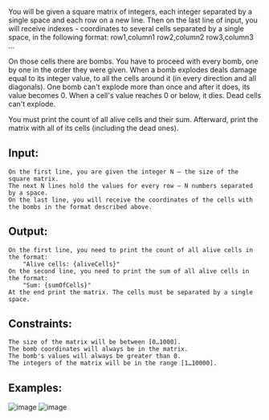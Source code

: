 You will be given a square matrix of integers, each integer separated by a single space and each row on a new line. Then on the last line of input, you will receive indexes - coordinates to several cells separated by a single space, in the following format: row1,column1 row2,column2 row3,column3 … 

On those cells there are bombs. You have to proceed with every bomb, one by one in the order they were given. When a bomb explodes deals damage equal to its integer value, to all the cells around it (in every direction and all diagonals). One bomb can't explode more than once and after it does, its value becomes 0. When a cell's value reaches 0 or below, it dies. Dead cells can't explode.

You must print the count of all alive cells and their sum. Afterward, print the matrix with all of its cells (including the dead ones). 

## Input:

	On the first line, you are given the integer N – the size of the square matrix.
	The next N lines hold the values for every row – N numbers separated by a space.
	On the last line, you will receive the coordinates of the cells with the bombs in the format described above.

## Output:

	On the first line, you need to print the count of all alive cells in the format: 
		"Alive cells: {aliveCells}"
	On the second line, you need to print the sum of all alive cells in the format: 
		"Sum: {sumOfCells}"
	At the end print the matrix. The cells must be separated by a single space.

## Constraints:

	The size of the matrix will be between [0…1000].
	The bomb coordinates will always be in the matrix.
	The bomb's values will always be greater than 0.
	The integers of the matrix will be in the range [1…10000]. 

## Examples:

![image](https://user-images.githubusercontent.com/45227327/213867092-c43a562c-f7d4-4031-8646-2bc242d82937.png)
![image](https://user-images.githubusercontent.com/45227327/213867236-ccfa65ce-061c-4419-985d-2b49f856b1ed.png)
